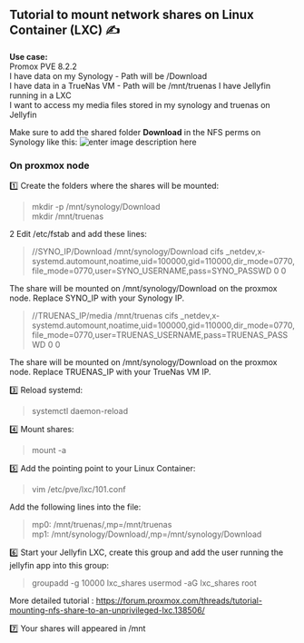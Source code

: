 ## Tutorial to mount network shares on Linux Container (LXC) ✍️

**Use case:**  
Promox PVE 8.2.2  
I have data on my Synology - Path will be /Download  
I have data in a TrueNas VM - Path will be /mnt/truenas
I have Jellyfin running in a LXC  
I want to access my media files stored in my synology and truenas on Jellyfin 

Make sure to add the shared folder **Download** in the NFS perms on Synology like this:
![enter image description here](https://i.imgur.com/aldEjlc.png)

### On proxmox node  

:one: Create the folders where the shares will be mounted:  
> mkdir -p /mnt/synology/Download  
> mkdir /mnt/truenas

2️ Edit /etc/fstab and add these lines:

>//SYNO_IP/Download /mnt/synology/Download cifs _netdev,x-systemd.automount,noatime,uid=100000,gid=110000,dir_mode=0770,file_mode=0770,user=SYNO_USERNAME,pass=SYNO_PASSWD 0 0

The share will be mounted on /mnt/synology/Download on the proxmox node. Replace SYNO_IP with your Synology IP.  

>//TRUENAS_IP/media /mnt/truenas cifs _netdev,x-systemd.automount,noatime,uid=100000,gid=110000,dir_mode=0770,file_mode=0770,user=TRUENAS_USERNAME,pass=TRUENAS_PASSWD 0 0

The share will be mounted on /mnt/synology/Download on the proxmox node. Replace TRUENAS_IP with your TrueNas VM IP.

:three: Reload systemd:  
>systemctl daemon-reload  

:four: Mount shares: 
>mount -a

:five: Add the pointing point to your Linux Container:  
> vim /etc/pve/lxc/101.conf

Add the following lines into the file:  

>mp0: /mnt/truenas/,mp=/mnt/truenas  
>mp1: /mnt/synology/Download/,mp=/mnt/synology/Download

:six: Start your Jellyfin LXC, create this group and add the user running the jellyfin app into this group:

> groupadd -g 10000 lxc_shares
> usermod -aG lxc_shares root

More detailed tutorial : https://forum.proxmox.com/threads/tutorial-mounting-nfs-share-to-an-unprivileged-lxc.138506/

:seven: Your shares will appeared in /mnt



